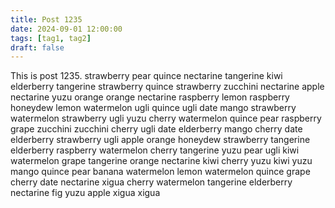 ```yaml
---
title: Post 1235
date: 2024-09-01 12:00:00
tags: [tag1, tag2]
draft: false
---
```

This is post 1235.
strawberry
pear
quince
nectarine
tangerine
kiwi
elderberry
tangerine
strawberry
quince
strawberry
zucchini
nectarine
apple
nectarine
yuzu
orange
orange
nectarine
raspberry
lemon
raspberry
honeydew
lemon
watermelon
ugli
quince
ugli
date
mango
strawberry
watermelon
strawberry
ugli
yuzu
cherry
watermelon
quince
pear
raspberry
grape
zucchini
zucchini
cherry
ugli
date
elderberry
mango
cherry
date
elderberry
strawberry
ugli
apple
orange
honeydew
strawberry
tangerine
elderberry
raspberry
watermelon
cherry
tangerine
yuzu
pear
ugli
kiwi
watermelon
grape
tangerine
orange
nectarine
kiwi
cherry
yuzu
kiwi
yuzu
mango
quince
pear
banana
watermelon
lemon
watermelon
quince
grape
cherry
date
nectarine
xigua
cherry
watermelon
tangerine
elderberry
nectarine
fig
yuzu
apple
xigua
xigua
